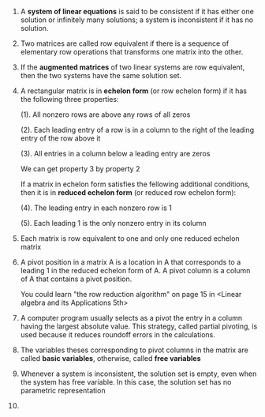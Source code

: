 1. A **system of linear equations** is said to be consistent if it has either one solution or infinitely many solutions; a system is inconsistent if it has no solution.

2. Two matrices are called row equivalent if there is a sequence of elementary row operations that transforms one matrix into the other.

3. If the **augmented matrices** of two linear systems are row equivalent, then the two systems have the same solution set.

4. A rectangular matrix is in **echelon form** (or row echelon form) if it has the following three properties:

   (1). All nonzero rows are above any rows of all zeros

   (2). Each leading entry of a row is in a column to the right of the leading entry of the row above it

   (3). All entries in a column below a leading entry are zeros

   We can get property 3 by property 2

   If a matrix in echelon form satisfies the fellowing additional conditions, then it is in **reduced echelon form** (or reduced row echelon form):

   (4). The leading entry in each nonzero row is 1

   (5). Each leading 1 is the only nonzero entry in its column

5.  Each matrix is row equivalent to  one and only one reduced echelon matrix

6. A pivot position in a matrix A is a location in A that corresponds to a leading 1 in the reduced echelon form of A. A pivot column is a column of A that contains a pivot position.


   You could learn "the row reduction algorithm" on page 15 in <Linear algebra and its Applications 5th>

   

7. A computer program usually selects as a pivot the entry in a column having the largest absolute value. This strategy, called partial pivoting, is used because it reduces roundoff errors in the calculations.

8. The variables theses corresponding to pivot columns in the matrix are called **basic variables**, otherwise, called **free variables**

9. Whenever a system is inconsistent, the solution set is empty, even when the system has free variable. In this case, the solution set has no parametric representation

10. 

  

